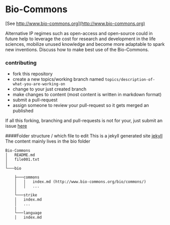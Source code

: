 Bio-Commons
===========
[See http://www.bio-commons.org](http://www.bio-commons.org)

Alternative IP regimes such as open-access and open-source could in future help to leverage the cost for research and development in the life sciences, mobilize unused knowledge and become more adaptable to spark new inventions.
Discuss how to make best use of the Bio-Commons.

### contributing
- fork this repository
- create a new topics/working branch named `topics/description-of-what-you-are-working-on`
- change to your just created branch
- make changes to content (most content is written in markdown format)
- submit a pull-request
- assign someone to review your pull-request so it gets merged an published

If all this forking, branching and pull-requests is not for your,
just submit an issue [here](https://github.com/Bio-Commons/Bio-Commons/issues)

####Folder structure / which file to edit
This is a jekyll generated site [jekyll](http://jekyllrb.com)
The content mainly lives in the bio folder

```
Bio-Commons
│   README.md
│   file001.txt
│
└───bio

    ├───commons
    │   │   index.md (http://www.bio-commons.org/bio/commons/)
    │   │   ...
    │
    └───strike
    │   index.md
    │   ...
    |
    └───language
    │   index.md

```
